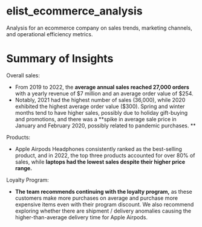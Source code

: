 # elist_ecommerce_analysis
Analysis for an ecommerce company on sales trends, marketing channels, and operational efficiency metrics.

# Summary of Insights
Overall sales:
- From 2019 to 2022, the **average annual sales reached 27,000 orders** with a yearly revenue of $7 million and an average order value of $254. 
- Notably, 2021 had the highest number of sales (36,000), while 2020 exhibited the highest average order value ($300). Spring and winter months tend to have higher sales, possibly due to holiday gift-buying and promotions, and there was a **spike in average sale price in January and February 2020, possibly related to pandemic purchases. **

Products:
- Apple Airpods Headphones consistently ranked as the best-selling product, and in 2022, the top three products accounted for over 80% of sales, while **laptops had the lowest sales despite their higher price range.** 

Loyalty Program:
- **The team recommends continuing with the loyalty program,** as these customers make more purchases on average and purchase more expensive items even with their program discount. We also recommend exploring whether there are shipment / delivery anomalies causing the higher-than-average delivery time for Apple Airpods. 
